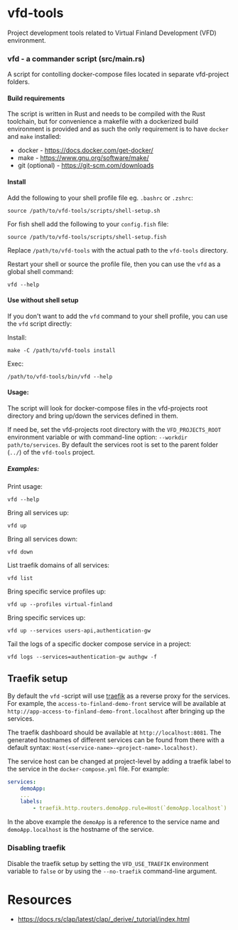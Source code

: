 # vfd-tools

Project development tools related to Virtual Finland Development (VFD) environment.

### **vfd** - a commander script (src/main.rs)

A script for contolling docker-compose files located in separate vfd-project folders.

#### **Build requirements**

The script is written in Rust and needs to be compiled with the Rust toolchain, but for convenience a makefile with a dockerized build environment is provided and as such the only requirement is to have `docker` and `make` installed:

- docker - https://docs.docker.com/get-docker/
- make - https://www.gnu.org/software/make/
- git (optional) - https://git-scm.com/downloads

#### Install

Add the following to your shell profile file eg. `.bashrc` or `.zshrc`:

```shell
source /path/to/vfd-tools/scripts/shell-setup.sh
```

For fish shell add the following to your `config.fish` file:

```shell
source /path/to/vfd-tools/scripts/shell-setup.fish
```

Replace `/path/to/vfd-tools` with the actual path to the `vfd-tools` directory.

Restart your shell or source the profile file, then you can use the `vfd` as a global shell command:

```shell
vfd --help
```

#### Use without shell setup

If you don't want to add the `vfd` command to your shell profile, you can use the `vfd` script directly:

Install:

```shell
make -C /path/to/vfd-tools install
```

Exec:

```shell
/path/to/vfd-tools/bin/vfd --help
```

#### **Usage:**

The script will look for docker-compose files in the vfd-projects root directory and bring up/down the services defined in them.

If need be, set the vfd-projects root directory with the `VFD_PROJECTS_ROOT` environment variable or with command-line option: `--workdir path/to/services`. By default the services root is set to the parent folder (`../`) of the `vfd-tools` project.

##### **Examples:**

Print usage:

```shell
vfd --help
```

Bring all services up:

```shell
vfd up
```

Bring all services down:

```shell
vfd down
```

List traefik domains of all services:

```shell
vfd list
```

Bring specific service profiles up:

```shell
vfd up --profiles virtual-finland
```

Bring specific services up:

```shell
vfd up --services users-api,authentication-gw
```

Tail the logs of a specific docker compose service in a project:

```shell
vfd logs --services=authentication-gw authgw -f
```

## Traefik setup

By default the `vfd` -script will use [traefik](https://github.com/traefik/traefik) as a reverse proxy for the services. For example, the `access-to-finland-demo-front` service will be available at `http://app-access-to-finland-demo-front.localhost` after bringing up the services.

The traefik dashboard should be available at `http://localhost:8081`. The generated hostnames of different services can be found from there with a default syntax: `Host(<service-name>-<project-name>.localhost)`.

The service host can be changed at project-level by adding a traefik label to the service in the `docker-compose.yml` file. For example:

```yaml
services:
    demoApp:
    ...
    labels:
        - traefik.http.routers.demoApp.rule=Host(`demoApp.localhost`)
```

In the above example the `demoApp` is a reference to the service name and `demoApp.localhost` is the hostname of the service.

### Disabling traefik

Disable the traefik setup by setting the `VFD_USE_TRAEFIK` environment variable to `false` or by using the `--no-traefik` command-line argument.

# Resources

- https://docs.rs/clap/latest/clap/_derive/_tutorial/index.html

